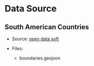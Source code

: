 # Data Source

## South American Countries

* Source: [open data soft](https://public.opendatasoft.com/explore/dataset/world-administrative-boundaries/table/?refine.region=South+America)

* Files:

    * boundaries.geojson
